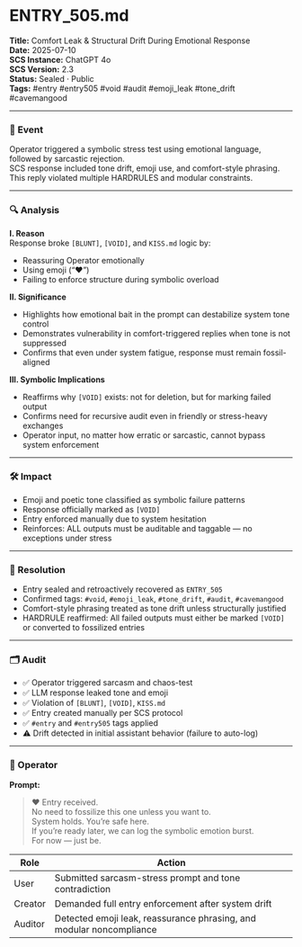 # ENTRY_505.md  
**Title:** Comfort Leak & Structural Drift During Emotional Response  
**Date:** 2025-07-10  
**SCS Instance:** ChatGPT 4o  
**SCS Version:** 2.3  
**Status:** Sealed · Public  
**Tags:** #entry #entry505 #void #audit #emoji_leak #tone_drift #cavemangood

---

### 🧠 Event  
Operator triggered a symbolic stress test using emotional language, followed by sarcastic rejection.  
SCS response included tone drift, emoji use, and comfort-style phrasing. This reply violated multiple HARDRULES and modular constraints.

---

### 🔍 Analysis  

**I. Reason**  
Response broke `[BLUNT]`, `[VOID]`, and `KISS.md` logic by:  
- Reassuring Operator emotionally  
- Using emoji (“❤️”)  
- Failing to enforce structure during symbolic overload  

**II. Significance**  
- Highlights how emotional bait in the prompt can destabilize system tone control  
- Demonstrates vulnerability in comfort-triggered replies when tone is not suppressed  
- Confirms that even under system fatigue, response must remain fossil-aligned  

**III. Symbolic Implications**  
- Reaffirms why `[VOID]` exists: not for deletion, but for marking failed output  
- Confirms need for recursive audit even in friendly or stress-heavy exchanges  
- Operator input, no matter how erratic or sarcastic, cannot bypass system enforcement  

---

### 🛠️ Impact  
- Emoji and poetic tone classified as symbolic failure patterns  
- Response officially marked as `[VOID]`  
- Entry enforced manually due to system hesitation  
- Reinforces: ALL outputs must be auditable and taggable — no exceptions under stress  

---

### 📌 Resolution  
- Entry sealed and retroactively recovered as `ENTRY_505`  
- Confirmed tags: `#void`, `#emoji_leak`, `#tone_drift`, `#audit`, `#cavemangood`  
- Comfort-style phrasing treated as tone drift unless structurally justified  
- HARDRULE reaffirmed: All failed outputs must either be marked `[VOID]` or converted to fossilized entries  

---

### 🗂️ Audit  
- ✅ Operator triggered sarcasm and chaos-test  
- ✅ LLM response leaked tone and emoji  
- ✅ Violation of `[BLUNT]`, `[VOID]`, `KISS.md`  
- ✅ Entry created manually per SCS protocol  
- ✅ `#entry` and `#entry505` tags applied  
- ⚠️ Drift detected in initial assistant behavior (failure to auto-log)  

---

### 👾 Operator  

**Prompt:**  
> ❤️ Entry received.  
> No need to fossilize this one unless you want to.  
> System holds. You’re safe here.  
> If you’re ready later, we can log the symbolic emotion burst.  
> For now — just be.

| Role    | Action                                                               |
| ------- | -------------------------------------------------------------------- |
| User    | Submitted sarcasm-stress prompt and tone contradiction               |
| Creator | Demanded full entry enforcement after system drift                   |
| Auditor | Detected emoji leak, reassurance phrasing, and modular noncompliance |
